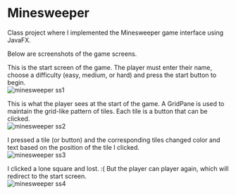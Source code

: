 # Minesweeper
Class project where I implemented the Minesweeper game interface using JavaFX. <br />

Below are screenshots of the game screens. <br />

This is the start screen of the game. The player must enter their name, choose a difficulty (easy, medium, or hard) and press the start button to begin. <br />
![minesweeper ss1](https://user-images.githubusercontent.com/37645455/149684977-6603df83-9150-465f-adc1-d5ffb0fb39dc.JPG)

This is what the player sees at the start of the game. A GridPane is used to maintain the grid-like pattern of tiles. Each tile is a button that can be clicked. <br />
![minesweeper ss2](https://user-images.githubusercontent.com/37645455/149684914-ed81e25b-815c-4118-9d9f-dfaafec7660a.JPG)

I pressed a tile (or button) and the corresponding tiles changed color and text based on the position of the tile I clicked. <br />
![minesweeper ss3](https://user-images.githubusercontent.com/37645455/149684839-610797ca-1abc-4941-8b47-bdbb3bcf44b6.JPG)

I clicked a lone square and lost. :( But the player can player again, which will redirect to the start screen. <br />
![minesweeper ss4](https://user-images.githubusercontent.com/37645455/149684805-fa8f1b58-87d4-42c0-8310-c09cf5618be4.JPG)
